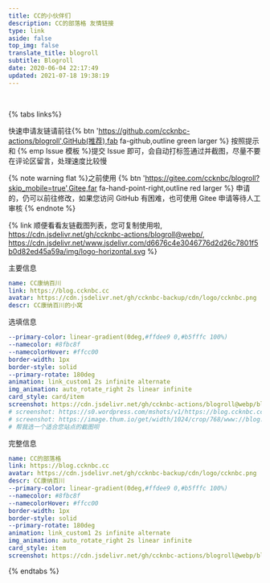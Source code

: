 ```yaml
---
title: CC的小伙伴们
description: CC的部落格 友情链接
type: link
aside: false
top_img: false
translate_title: blogroll
subtitle: Blogroll
date: 2020-06-04 22:17:49
updated: 2021-07-18 19:38:19
---
```

<script src="https://cdn.jsdelivr.net/gh/ccknbc-actions/blogroll@main/blogroll.js"></script>
<!-- <script src="https://cdn.jsdelivr.net/npm/butterfly-friend/dist/friend.min.js"></script> -->
<!-- <script src="https://cdn.jsdelivr.net/gh/ccknbc-actions/blogroll@main/screenshot.js"></script> -->
<script>
  var obj = {
    el: '#friend1',
    url: "https://api.ccknbc.vercel.app/api/github?repo='blogroll'&user='ccknbc-actions'&branch='blogroll'&path='blogroll.json'",
    sort_container:[],
    labelDescr:{
    },
    loading_img: 'https://cdn.jsdelivr.net/gh/ccknbc-backup/photos/blog/2021-03-08~15-13-15.gif',
    fail_img: 'https://cdn.jsdelivr.net/gh/ccknbc-backup/photos/blog/2021-03-08~15-13-28.gif'
  }
  document.querySelector('.flink').insertAdjacentHTML('afterbegin', "<div id='friend1'></div>")
  new Friend(obj)
  //   getFriendsScreenShot({
  //   user: "ccknbc-actions",
  //   repo: "blogroll",
  //   branch: "webp",
  //   suffix: "webp",
  //   lazyImg: "https://cdn.jsdelivr.net/gh/ccknbc-backup/photos/blog/2020-10-10~13_03_22.webp",
  //   duration: 5e3
  // })
</script>
<style>
img[data-lazy-src]:not(.loaded) {
  filter: blur(0);
}
[data-theme=dark]
img[data-lazy-src]:not(.loaded) {
  filter: blur(0) brightness(.6);
}
</style><br>

  {% tabs links%}

  <!-- endtab -->

  <!-- tab 朋友圈@fas fa-blog -->

  <script>
      id:"fcircleContainer"  //容器id
      // 全局变量声明区域
      var fdata = {
          apiurl: 'https://moments.ccknbc.vercel.app/api', //api地址
          initnumber: 10, //【可选】页面初始化展示文章数量
          stepnumber: 10 //【可选】每次加载增加的篇数
      }
  </script>

  <!-- 友链朋友圈依赖 -->
  <link rel="stylesheet" href="https://cdn.jsdelivr.net/gh/Rock-Candy-Tea/hexo-friendcircle-demo@main/css/heo.css">            <!-- css -->
  <script async src="https://cdn.jsdelivr.net/gh/Rock-Candy-Tea/hexo-friendcircle-demo@main/js/fcircle.js" charset="utf-8"></script>    <!-- js -->

  <!-- 启用挂载友链朋友圈的容器 -->
  <div id="fcircleContainer"></div>

  <!-- endtab -->

  <!-- tab 申请友链@fas fa-check-circle -->

  快速申请友链请前往{% btn 'https://github.com/ccknbc-actions/blogroll',GitHub(推荐),fab fa-github,outline green larger %} 按照提示和 {% emp Issue 模板 %}提交 Issue 即可，会自动打标签通过并截图，尽量不要在评论区留言，处理速度比较慢

  {% note warning flat %}之前使用 {% btn 'https://gitee.com/ccknbc/blogroll?skip_mobile=true',Gitee,far fa-hand-point-right,outline red larger %} 申请的，仍可以前往修改，如果您访问 GitHub 有困难，也可使用 Gitee 申请等待人工审核 {% endnote %}

  {% link 顺便看看友链截图列表，您可复制使用啦, https://cdn.jsdelivr.net/gh/ccknbc-actions/blogroll@webp/, https://cdn.jsdelivr.net/www.jsdelivr.com/d6676c4e3046776d2d26c7801f5b0d82ed45a59a/img/logo-horizontal.svg %}

  <!-- {% ghcard ccknbc-actions/blogroll, theme=vue %}  -->

  <!-- endtab -->

  <!-- tab 我的信息 @fas fa-id-card -->

  主要信息
  ```yaml
  name: CC康纳百川
  link: https://blog.ccknbc.cc
  avatar: https://cdn.jsdelivr.net/gh/ccknbc-backup/cdn/logo/ccknbc.png
  descr: CC康纳百川的小窝
  ```
  选填信息
  ```yaml
  --primary-color: linear-gradient(0deg,#ffdee9 0,#b5fffc 100%)
  --namecolor: #8fbc8f
  --namecolorHover: #ffcc00
  border-width: 1px
  border-style: solid
  --primary-rotate: 180deg
  animation: link_custom1 2s infinite alternate
  img_animation: auto_rotate_right 2s linear infinite
  card_style: card/item
  screenshot: https://cdn.jsdelivr.net/gh/ccknbc-actions/blogroll@webp/blog.ccknbc.cc.webp
  # screenshot: https://s0.wordpress.com/mshots/v1/https://blog.ccknbc.cc?w=1280&h=960
  # screenshot: https://image.thum.io/get/width/1024/crop/768/www://blog.ccknbc.cc
  # 帮我选一个适合您站点的截图呗
  ```
  完整信息
  ```yaml
  name: CC的部落格
  link: https://blog.ccknbc.cc
  avatar: https://cdn.jsdelivr.net/gh/ccknbc-backup/cdn/logo/ccknbc.png
  descr: CC康纳百川
  --primary-color: linear-gradient(0deg,#ffdee9 0,#b5fffc 100%)
  --namecolor: #8fbc8f
  --namecolorHover: #ffcc00
  border-width: 1px
  border-style: solid
  --primary-rotate: 180deg
  animation: link_custom1 2s infinite alternate
  img_animation: auto_rotate_right 2s linear infinite
  card_style: item
  screenshot: https://cdn.jsdelivr.net/gh/ccknbc-actions/blogroll@webp/blog.ccknbc.cc.webp
  ```

  <!-- endtab -->

  {% endtabs %}
